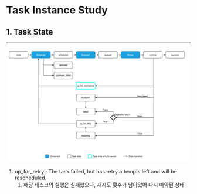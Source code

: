 # Task Instance Study

## 1. Task State
---

![task_state_flow](../../resources/task_state_flow.png)

1. up_for_retry : The task failed, but has retry attempts left and will be rescheduled.
   1. 해당 태스크의 실행은 실패했으나, 재시도 횟수가 남아있어 다시 예약된 상태